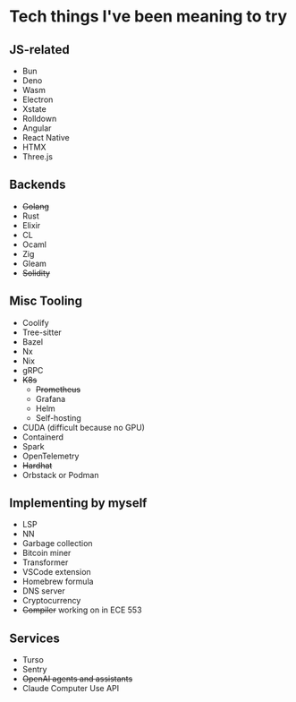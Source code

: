 # Tech things I've been meaning to try

## JS-related
- Bun
- Deno
- Wasm
- Electron
- Xstate
- Rolldown
- Angular
- React Native
- HTMX
- Three.js

## Backends
- ~~Golang~~
- Rust
- Elixir
- CL
- Ocaml
- Zig
- Gleam
- ~~Solidity~~

## Misc Tooling
- Coolify
- Tree-sitter
- Bazel
- Nx
- Nix
- gRPC
- ~~K8s~~
  - ~~Prometheus~~
  - Grafana
  - Helm
  - Self-hosting
- CUDA (difficult because no GPU)
- Containerd
- Spark
- OpenTelemetry
- ~~Hardhat~~
- Orbstack or Podman

## Implementing by myself
- LSP
- NN
- Garbage collection
- Bitcoin miner
- Transformer
- VSCode extension
- Homebrew formula
- DNS server
- Cryptocurrency
- ~~Compiler~~ working on in ECE 553

## Services
- Turso
- Sentry
- ~~OpenAI agents and assistants~~
- Claude Computer Use API

